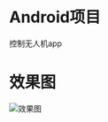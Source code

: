 # Android项目
控制无人机app

# 效果图

![效果图](https://github.com/JiasNight/picStore/tree/master/images/20190915095052.png)

